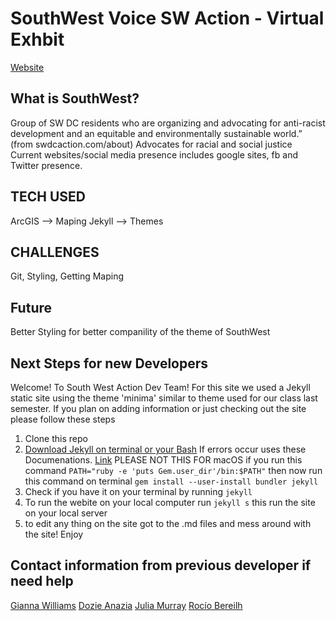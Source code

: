 # SouthWest Voice SW Action - Virtual Exhbit  

[Website](https://au-cs-software-eng-fall20.github.io/term-project-southwest-voice-sw-action-team/)

## What is SouthWest? 
Group of SW DC residents who are organizing and advocating for anti-racist development and an equitable and environmentally sustainable world.” (from swdcaction.com/about)
Advocates for racial and social justice 
Current websites/social media presence includes google sites, fb and Twitter presence. 


## TECH USED

ArcGIS --> Maping 
Jekyll --> Themes



## CHALLENGES

Git, Styling, Getting Maping

## Future 

Better Styling for better companility of the theme of SouthWest







## Next Steps for new Developers 

Welcome! To South West Action Dev Team! For this site we used a Jekyll static site using the theme 'minima' similar to theme used for 
our class last semester. If you plan on adding information or just checking out the site please follow these steps 

1) Clone this repo
2) [Download Jekyll on terminal or your Bash](https://jekyllrb.com/docs/installation/)
    If errors occur uses these Documenations.  [Link](https://askubuntu.com/questions/406643/warning-you-dont-have-a-directory-in-your-path-gem-executables-will-not-run)
    PLEASE NOT THIS FOR macOS
    if you run this command `PATH="ruby -e 'puts Gem.user_dir'/bin:$PATH"` then now run this command on terminal `gem install --user-install bundler jekyll`
3) Check if you have it on your terminal by running  `jekyll` 
4) To run the webite on your local computer run   `jekyll s` this run the site on your local server
5) to edit any thing on the site got to the .md files and mess around with the site! Enjoy 

## Contact information from previous developer if need help 

[Gianna Williams](https://www.linkedin.com/in/giannaewilliams/)
[Dozie Anazia](https://www.linkedin.com/in/dozie-anazia-01298418/)
[Julia Murray](https://www.linkedin.com/in/julia-murray-83008b177/)
[Rocío Bereilh](https://www.linkedin.com/in/roc%C3%ADo-bereilh-709581171/)
    
